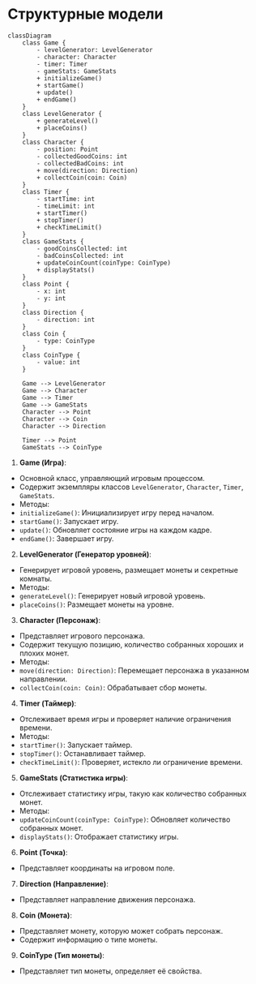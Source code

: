 # Структурные модели

```marmaid
classDiagram
    class Game {
        - levelGenerator: LevelGenerator
        - character: Character
        - timer: Timer
        - gameStats: GameStats
        + initializeGame()
        + startGame()
        + update()
        + endGame()
    }
    class LevelGenerator {
        + generateLevel()
        + placeCoins()
    }
    class Character {
        - position: Point
        - collectedGoodCoins: int
        - collectedBadCoins: int
        + move(direction: Direction)
        + collectCoin(coin: Coin)
    }
    class Timer {
        - startTime: int
        - timeLimit: int
        + startTimer()
        + stopTimer()
        + checkTimeLimit()
    }
    class GameStats {
        - goodCoinsCollected: int
        - badCoinsCollected: int
        + updateCoinCount(coinType: CoinType)
        + displayStats()
    }
    class Point {
        - x: int
        - y: int
    }
    class Direction {
        - direction: int
    }
    class Coin {
        - type: CoinType
    }
    class CoinType {
        - value: int
    }

    Game --> LevelGenerator
    Game --> Character
    Game --> Timer
    Game --> GameStats
    Character --> Point
    Character --> Coin
    Character --> Direction
 
    Timer --> Point
    GameStats --> CoinType
```


1. **Game (Игра)**:
- Основной класс, управляющий игровым процессом.
- Содержит экземпляры классов `LevelGenerator`, `Character`, `Timer`, `GameStats`.
- Методы:
- `initializeGame()`: Инициализирует игру перед началом.
- `startGame()`: Запускает игру.
- `update()`: Обновляет состояние игры на каждом кадре.
- `endGame()`: Завершает игру.

2. **LevelGenerator (Генератор уровней)**:
- Генерирует игровой уровень, размещает монеты и секретные комнаты.
- Методы:
- `generateLevel()`: Генерирует новый игровой уровень.
- `placeCoins()`: Размещает монеты на уровне.

3. **Character (Персонаж)**:
- Представляет игрового персонажа.
- Содержит текущую позицию, количество собранных хороших и плохих монет.
- Методы:
- `move(direction: Direction)`: Перемещает персонажа в указанном направлении.
- `collectCoin(coin: Coin)`: Обрабатывает сбор монеты.

4. **Timer (Таймер)**:
- Отслеживает время игры и проверяет наличие ограничения времени.
- Методы:
- `startTimer()`: Запускает таймер.
- `stopTimer()`: Останавливает таймер.
- `checkTimeLimit()`: Проверяет, истекло ли ограничение времени.

5. **GameStats (Статистика игры)**:
- Отслеживает статистику игры, такую как количество собранных монет.
- Методы:
- `updateCoinCount(coinType: CoinType)`: Обновляет количество собранных монет.
- `displayStats()`: Отображает статистику игры.

6. **Point (Точка)**:
- Представляет координаты на игровом поле.

7. **Direction (Направление)**:
- Представляет направление движения персонажа.

8. **Coin (Монета)**:
- Представляет монету, которую может собрать персонаж.
- Содержит информацию о типе монеты.

9. **CoinType (Тип монеты)**:
- Представляет тип монеты, определяет её свойства.
